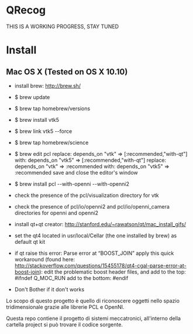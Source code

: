 QRecog
======

THIS IS A WORKING PROGRESS, STAY TUNED

# Install

## Mac OS X (Tested on OS X 10.10)

- install brew: http://brew.sh/
- $ brew update
- $ brew tap homebrew/versions
- $ brew install vtk5
- $ brew link vtk5 --force
- $ brew tap homebrew/science
- $ brew edit pcl
    replace:
      depends_on "vtk" => [:recommended,"with-qt"]
    with:
      depends_on "vtk5" => [:recommended,"with-qt"]
    replace:
      depends_on "vtk" => :recommended
    with:
      depends_on "vtk5" => :recommended
    save and close the editor's window
- $ brew install pcl --with-openni --with-openni2

- check the presence of the pcl/visualization directory for vtk
- check the presence of pcl/io/openni2 and pcl/io/openni_camera directories for openni and openni2
- install qt+qt creator: http://stanford.edu/~rawatson/qt/mac_install_gifs/
- set the qt4 located in usr/local/Cellar (the one installed by brew) as default qt kit
- if qt raise this error: Parse error at “BOOST_JOIN”
    apply this quick workaround (found here: http://stackoverflow.com/questions/15455178/qt4-cgal-parse-error-at-boost-join):
       edit the problematic boost header files, and
        add to the top:
            #ifndef Q_MOC_RUN
        add to the bottom:
            #endif
- Don't Bother if it don't works

Lo scopo di questo progetto è quello di riconoscere oggetti nello spazio tridimensionale grazie alle librerie PCL e OpenNI.

Questa repo contiene il progetto di sistemi meccatronici, all'interno della cartella project si può trovare il codice sorgente.
